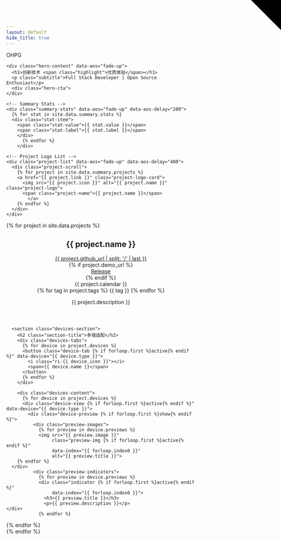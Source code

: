 ```yaml
---
layout: default
hide_title: true
---
```

<meta name="viewport" content="width=device-width, initial-scale=1.0, maximum-scale=1.0, user-scalable=no, viewport-fit=cover">
<!-- 在文件顶部添加样式链接 -->
<link rel="stylesheet" href="{{ '/assets/css/style.css' | relative_url }}">
<link rel="stylesheet" href="{{ '/assets/css/main.css' | relative_url }}">
<link rel="stylesheet" href="https://cdnjs.cloudflare.com/ajax/libs/aos/2.3.4/aos.css" />
<script src="https://cdnjs.cloudflare.com/ajax/libs/aos/2.3.4/aos.js"></script>

<!-- 在文件顶部添加 -->
<link rel="preconnect" href="https://fonts.googleapis.com">
<link rel="preconnect" href="https://fonts.gstatic.com" crossorigin>
<link href="https://fonts.googleapis.com/css2?family=Inter:wght@400;500;600;700&display=swap" rel="stylesheet">
<link href="https://cdn.jsdelivr.net/npm/remixicon@3.5.0/fonts/remixicon.css" rel="stylesheet">
<canvas id="bgCanvas" class="background-canvas"></canvas>

<!-- Hero Section -->
<div class="hero">
      <!-- GitHub Corner -->
<a href="https://github.com/OHPG" class="github-corner" aria-label="View on GitHub">
  <svg width="80" height="80" viewBox="0 0 250 250" style="fill:var(--primary); color:#000; position: absolute; top: 0; border: 0; right: 0;" aria-hidden="true">
    <path d="M0,0 L115,115 L130,115 L142,142 L250,250 L250,0 Z"></path>
    <path d="M128.3,109.0 C113.8,99.7 119.0,89.6 119.0,89.6 C122.0,82.7 120.5,78.6 120.5,78.6 C119.2,72.0 123.4,76.3 123.4,76.3 C127.3,80.9 125.5,87.3 125.5,87.3 C122.9,97.6 130.6,101.9 134.4,103.2" fill="currentColor" style="transform-origin: 130px 106px;" class="octo-arm"></path>
    <path d="M115.0,115.0 C114.9,115.1 118.7,116.5 119.8,115.4 L133.7,101.6 C136.9,99.2 139.9,98.4 142.2,98.6 C133.8,88.0 127.5,74.4 143.8,58.0 C148.5,53.4 154.0,51.2 159.7,51.0 C160.3,49.4 163.2,43.6 171.4,40.1 C171.4,40.1 176.1,42.5 178.8,56.2 C183.1,58.6 187.2,61.8 190.9,65.4 C194.5,69.0 197.7,73.2 200.1,77.6 C213.8,80.2 216.3,84.9 216.3,84.9 C212.7,93.1 206.9,96.0 205.4,96.6 C205.1,102.4 203.0,107.8 198.3,112.5 C181.9,128.9 168.3,122.5 157.7,114.1 C157.9,116.9 156.7,120.9 152.7,124.9 L141.0,136.5 C139.8,137.7 141.6,141.9 141.8,141.8 Z" fill="currentColor" class="octo-body"></path>
  </svg>
</a>
  <div class="container">
    <nav class="nav">
      <div class="logo">OHPG</div>
    </nav>
    
    <div class="hero-content" data-aos="fade-up">
      <h1>创新技术 <span class="highlight">优质体验</span></h1>
      <p class="subtitle">Full Stack Developer | Open Source Enthusiast</p>
      <div class="hero-cta">
    </div>
  </div>

    <!-- Summary Stats -->
    <div class="summary-stats" data-aos="fade-up" data-aos-delay="200">
      {% for stat in site.data.summary.stats %}
      <div class="stat-item">
        <span class="stat-value">{{ stat.value }}</span>
        <span class="stat-label">{{ stat.label }}</span>
        </div>
          {% endfor %}
        </div>
        
    <!-- Project Logo List -->
    <div class="project-list" data-aos="fade-up" data-aos-delay="400">
      <div class="project-scroll">
        {% for project in site.data.summary.projects %}
        <a href="{{ project.link }}" class="project-logo-card">
          <img src="{{ project.icon }}" alt="{{ project.name }}" class="project-logo">
          <span class="project-name">{{ project.name }}</span>
            </a>
        {% endfor %}
      </div>
    </div>
  </div>
    </div>

<!-- Projects Section -->
<section id="projects" class="projects-section">
  <div class="container">
  {% for project in site.data.projects %}
  <div class="project-showcase" data-aos="fade-up" id="{{ project.name }}">
      <header class="project-header">
        <h1 class="project-title">{{ project.name }}</h1>
        <div class="project-meta">
          <div class="meta-item">
            <i class="ri-github-fill"></i>
             <a href="{{ project.github_url }}" target="_blank" class="github-link">
    {{ project.github_url | split: '/' | last }}
  </a>
  </div>
      <!-- 添加 demo 链接 -->
    {% if project.demo_url %}
    <div class="meta-item">
      <i class="ri-global-line"></i>
      <a href="{{ project.demo_url }}" target="_blank" class="demo-link">
        Release
      </a>
    </div>
    {% endif %}
          <div class="meta-item">
            <i class="ri-calendar-line"></i>
            <span>{{ project.calendar }}</span>
  </div>
    </div>
        <div class="tag-list">
          {% for tag in project.tags %}
          <span class="tag">{{ tag }}</span>
    {% endfor %}
  </div>
        <p class="project-description">{{ project.description }}</p>
      </header>

      <section class="devices-section">
        <h2 class="section-title">多端适配</h2>
        <div class="devices-tabs">
          {% for device in project.devices %}
          <button class="device-tab {% if forloop.first %}active{% endif %}" data-device="{{ device.type }}">
            <i class="ri-{{ device.icon }}"></i>
            <span>{{ device.name }}</span>
          </button>
          {% endfor %}
        </div>
        
        <div class="devices-content">
          {% for device in project.devices %}
          <div class="device-view {% if forloop.first %}active{% endif %}" data-device="{{ device.type }}">
            <div class="device-preview {% if forloop.first %}show{% endif %}">
              <div class="preview-images">
                {% for preview in device.previews %}
                <img src="{{ preview.image }}"
                     class="preview-img {% if forloop.first %}active{% endif %}"
                     data-index="{{ forloop.index0 }}"
                     alt="{{ preview.title }}">
        {% endfor %}
      </div>
              <div class="preview-indicators">
                {% for preview in device.previews %}
                <div class="indicator {% if forloop.first %}active{% endif %}"
                     data-index="{{ forloop.index0 }}">
                  <h3>{{ preview.title }}</h3>
                  <p>{{ preview.description }}</p>
    </div>
                {% endfor %}
  </div>
    </div>
  </div>
  {% endfor %}
  </div>
</section>
    </div>
    {% endfor %}
  </div>
</section>

<script>
  document.addEventListener('DOMContentLoaded', function() {
    // 初始化 AOS
    AOS.init({
      duration: 1000,
      once: true
    });

     // 设备类型切换
    const deviceTabs = document.querySelectorAll('.device-tab');
    deviceTabs.forEach(tab => {
        tab.addEventListener('click', function(e) {
            // 获取当前 tab 的索引位置
            const tabContainer = tab.closest('.devices-tabs');
            const tabs = Array.from(tabContainer.querySelectorAll('.device-tab'));
            const clickedIndex = tabs.indexOf(tab);
            
            // 设置 data-active 属性
            tabContainer.setAttribute('data-active', clickedIndex.toString());

            // 创建波纹效果
            const ripple = document.createElement('span');
            ripple.classList.add('ripple');
            const rect = tab.getBoundingClientRect();
            const x = e.clientX - rect.left;
            const y = e.clientY - rect.top;
            ripple.style.left = x + 'px';
            ripple.style.top = y + 'px';
            tab.appendChild(ripple);
            
            // 移除旧的波纹
            setTimeout(() => ripple.remove(), 800);

            const device = tab.dataset.device;
            const container = tab.closest('.devices-section');
            
            // 更新标签状态
            container.querySelectorAll('.device-tab').forEach(t => t.classList.remove('active'));
            tab.classList.add('active');
            
            // 更新设备视图
            const views = container.querySelectorAll('.device-view');
            const activeView = container.querySelector(`.device-view[data-device="${device}"]`);
            
            // 淡出当前视图
            views.forEach(view => {
                if (view !== activeView) {
                    view.querySelector('.device-preview')?.classList.remove('show');
                    setTimeout(() => {
                        view.classList.remove('active');
                    }, 300);
                }
            });

            // 淡入新视图
            if (activeView) {
                setTimeout(() => {
                    activeView.classList.add('active');
                    setTimeout(() => {
                        activeView.querySelector('.device-preview')?.classList.add('show');
                    }, 50);
                }, 300);
            }
        });
    });

    // 图片和指示器联动
    const indicators = document.querySelectorAll('.indicator');
    indicators.forEach(indicator => {
        indicator.addEventListener('click', () => {
            const index = indicator.dataset.index;
            const deviceView = indicator.closest('.device-view');
            
            // 更新指示器状态
            deviceView.querySelectorAll('.indicator').forEach(i => i.classList.remove('active'));
            indicator.classList.add('active');
            
            // 更新图片状态
            deviceView.querySelectorAll('.preview-img').forEach(img => {
                img.classList.remove('active');
                if (img.dataset.index === index) {
                    img.classList.add('active');
                }
            });
        });
    });

    // 添加hover时的光晕效果
    deviceTabs.forEach(tab => {
        tab.addEventListener('mousemove', function(e) {
            const rect = tab.getBoundingClientRect();
            const x = e.clientX - rect.left;
            const y = e.clientY - rect.top;
            
            tab.style.setProperty('--x', `${x}px`);
            tab.style.setProperty('--y', `${y}px`);
        });
    });
    
    // 背景动效增强
    const canvas = document.getElementById('bgCanvas');
    const ctx = canvas.getContext('2d');
    
    // 设置 canvas 尺寸
    function setCanvasSize() {
      canvas.width = window.innerWidth;
      canvas.height = window.innerHeight;
    }
    setCanvasSize();
    window.addEventListener('resize', setCanvasSize);

    // 简化的粒子类
    class Particle {
      constructor() {
        this.reset();
      }

      reset() {
        this.x = Math.random() * canvas.width;
        this.y = Math.random() * canvas.height;
        this.size = Math.random() * 2 + 0.5;
        this.speedX = (Math.random() - 0.5) * 0.5; // 降低速度
        this.speedY = (Math.random() - 0.5) * 0.5;
        this.opacity = Math.random() * 0.3 + 0.1; // 降低透明度
        this.color = this.getRandomColor();
      }

      getRandomColor() {
        const colors = [
          `rgba(59, 244, 251, ${this.opacity})`,
          `rgba(50, 255, 165, ${this.opacity})`
        ];
        return colors[Math.floor(Math.random() * colors.length)];
      }

      update() {
        this.x += this.speedX;
        this.y += this.speedY;
        
        // 简化的边界检查
        if (this.x < 0 || this.x > canvas.width || 
            this.y < 0 || this.y > canvas.height) {
          this.reset();
        }
      }

      draw() {
        ctx.beginPath();
        ctx.fillStyle = this.color;
        ctx.arc(this.x, this.y, this.size, 0, Math.PI * 2);
        ctx.fill();
      }
    }
        
    // 优化的连线函数
    function drawLines() {
            ctx.beginPath();
      for (let i = 0; i < particles.length; i += 2) { // 减少循环次数
        for (let j = i + 1; j < Math.min(i + 5, particles.length); j++) { // 限制连线数量
          const dx = particles[i].x - particles[j].x;
          const dy = particles[i].y - particles[j].y;
          const distance = dx * dx + dy * dy; // 避免开方运算
          const maxDistance = 10000; // 150 * 150

          if (distance < maxDistance) {
            ctx.moveTo(particles[i].x, particles[i].y);
            ctx.lineTo(particles[j].x, particles[j].y);
          }
        }
      }
      ctx.strokeStyle = 'rgba(59, 244, 251, 0.03)';
      ctx.stroke();
    }

    // 简化的鼠标交互
    let mouse = {
      x: null,
      y: null,
      radius: 100
    };

    function handleMouseInteraction() {
      if (!mouse.x || !mouse.y) return;
      
      for (let i = 0; i < particles.length; i += 2) { // 减少循环次数
        const particle = particles[i];
        const dx = particle.x - mouse.x;
        const dy = particle.y - mouse.y;
        const distance = dx * dx + dy * dy;
        
        if (distance < mouse.radius * mouse.radius) {
          particle.x += dx * 0.02;
          particle.y += dy * 0.02;
        }
      }
    }

    // 减少粒子数量
    const particles = [];
    const particleCount = Math.min(window.innerWidth / 20, 40); // 减少粒子数量

    for (let i = 0; i < particleCount; i++) {
      particles.push(new Particle());
    }

    // 优化的动画循环
    let animationFrameId;
    let lastTime = 0;
    const fps = 30; // 限制帧率
    const fpsInterval = 1000 / fps;
    function animate(currentTime) {
      animationFrameId = requestAnimationFrame(animate);

      // 控制帧率
      const elapsed = currentTime - lastTime;
      if (elapsed < fpsInterval) return;
      lastTime = currentTime - (elapsed % fpsInterval);

      // 使用半透明矩形而不是完全清除画布
      ctx.fillStyle = 'rgba(0, 0, 0, 0.1)';
      ctx.fillRect(0, 0, canvas.width, canvas.height);
      
      // 更新和绘制粒子
      particles.forEach(particle => {
        particle.update();
        particle.draw();
    });

      // 绘制连线
      drawLines();
      
      // 处理鼠标交互
      handleMouseInteraction();
    }

    // 事件监听器
    canvas.addEventListener('mousemove', function(event) {
      mouse.x = event.x;
      mouse.y = event.y;
    }, { passive: true });
    canvas.addEventListener('mouseleave', function() {
      mouse.x = null;
      mouse.y = null;
    });

    // 优化的触摸事件
    canvas.addEventListener('touchmove', function(event) {
      mouse.x = event.touches[0].clientX;
      mouse.y = event.touches[0].clientY;
    }, { passive: true });

    canvas.addEventListener('touchend', function() {
      mouse.x = null;
      mouse.y = null;
    });

    // 页面可见性优化
    document.addEventListener('visibilitychange', function() {
      if (document.hidden) {
        cancelAnimationFrame(animationFrameId);
      } else {
        lastTime = 0;
    animate();
      }
    });

    // 开始动画
    animate();

    // 初始化设备预览
    function initDevicePreview() {
      const deviceViews = document.querySelectorAll('.device-view');
      
      deviceViews.forEach(deviceView => {
        const indicators = deviceView.querySelectorAll('.indicator');
        
        indicators.forEach((indicator) => {
        indicator.addEventListener('click', function() {
            // 如果已经是激活状态，则不执行
            if (this.classList.contains('active')) return;
            // 移除其他激活状态
            indicators.forEach(i => {
              if (i.classList.contains('active')) {
                // 添加退出动画
                i.classList.add('indicator-leave');
                setTimeout(() => {
                  i.classList.remove('active', 'indicator-leave');
                }, 300);
              }
            });
            
            // 添加当前激活状态
            this.classList.add('indicator-enter');
            setTimeout(() => {
              this.classList.add('active');
              this.classList.remove('indicator-enter');
            }, 300);
            
            // 更新预览图片
          const previewImages = this.closest('.device-preview')
            .querySelector('.preview-images');
          const targetImage = previewImages
            .querySelector(`[data-index="${this.dataset.index}"]`);
          
          if (targetImage) {
              const currentActive = previewImages.querySelector('.preview-img.active');
              
              // 添加图片切换动画
              if (currentActive) {
                currentActive.style.transition = 'opacity 0.3s ease';
                currentActive.style.opacity = '0';
                setTimeout(() => {
                  currentActive.classList.remove('active');
            targetImage.classList.add('active');
                  targetImage.style.opacity = '0';
                  requestAnimationFrame(() => {
                    targetImage.style.transition = 'opacity 0.3s ease';
                    targetImage.style.opacity = '1';
          });
                }, 300);
    }
            }
});
        });
      });
    }
            
    // 调用初始化
    initDevicePreview();
});
</script>
